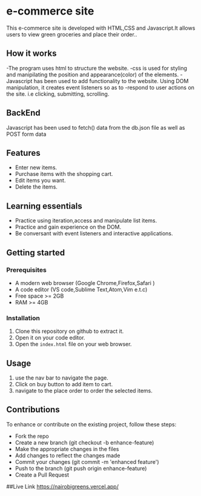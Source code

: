 # e-commerce site
This e-commerce site is developed with HTML,CSS and Javascript.It allows users to view green groceries and place their order..
  
## How it works

-The program uses html to structure the website.
-css is used for styling and manipilating the position and appearance(color) of the elements.
-Javascript has been used to add functionality to the website. Using DOM manipulation, it creates event listeners so as to 
-respond to user actions on the site. i.e clicking, submitting, scrolling.

## BackEnd

Javascript has been used to fetch() data from the db.json file as well as POST form data


## Features
- Enter new items.
- Purchase items with the shopping cart.
- Edit items you want.
- Delete the items.


## Learning essentials

- Practice using iteration,access and manipulate list items.
- Practice and gain experience on the DOM.
- Be conversant with event listeners and interactive applications.

## Getting started

### Prerequisites

- A modern web browser (Google Chrome,Firefox,Safari )
- A code editor (VS code,Sublime Text,Atom,Vim e.t.c)
- Free space >= 2GB
- RAM >= 4GB

### Installation

1. Clone this repository on github to extract it.
2. Open it on your code editor.
3. Open the `index.html` file on your web browser.

## Usage
1. use the nav bar to navigate the page.
2. Click on buy button to add item to cart.
3. navigate to the place order to order the selected items.


## Contributions
To enhance or contribute on the existing project, follow these steps:

- Fork the repo
- Create a new branch (git checkout -b enhance-feature)
- Make the appropriate changes in the files
- Add changes to reflect the changes made
- Commit your changes (git commit -m 'enhanced feature')
- Push to the branch (git push origin enhance-feature)
- Create a Pull Request

##Live Link
https://nairobigreens.vercel.app/
